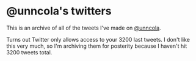 # @unncola's twitters

This is an archive of all of the tweets I've made on [@unncola](http://twitter.com/unncola).

Turns out Twitter only allows access to your 3200 last tweets. I don't like this very much, so I'm archiving them for posterity because I haven't hit 3200 tweets total.